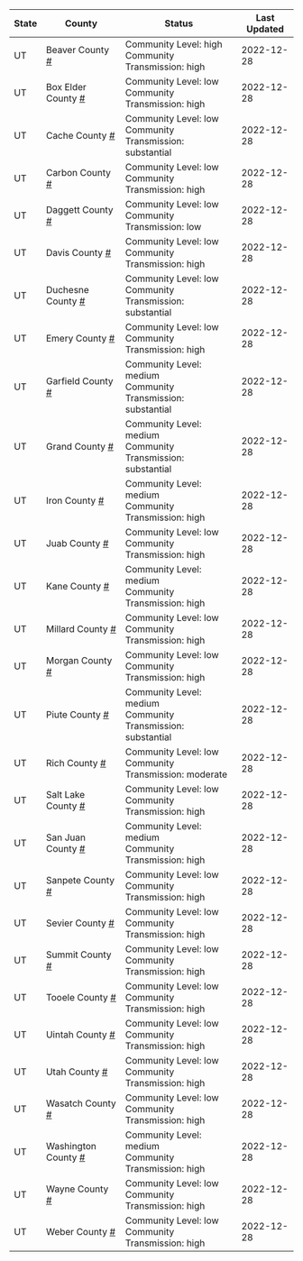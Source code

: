 State | County | Status | Last Updated
--- | --- | --- | --- 
UT | Beaver County <a href="#beaver_county">#</a> | <a name="beaver_county"></a>Community Level: high<br/>Community Transmission: high | 2022-12-28
UT | Box Elder County <a href="#box_elder_county">#</a> | <a name="box_elder_county"></a>Community Level: low<br/>Community Transmission: high | 2022-12-28
UT | Cache County <a href="#cache_county">#</a> | <a name="cache_county"></a>Community Level: low<br/>Community Transmission: substantial | 2022-12-28
UT | Carbon County <a href="#carbon_county">#</a> | <a name="carbon_county"></a>Community Level: low<br/>Community Transmission: high | 2022-12-28
UT | Daggett County <a href="#daggett_county">#</a> | <a name="daggett_county"></a>Community Level: low<br/>Community Transmission: low | 2022-12-28
UT | Davis County <a href="#davis_county">#</a> | <a name="davis_county"></a>Community Level: low<br/>Community Transmission: high | 2022-12-28
UT | Duchesne County <a href="#duchesne_county">#</a> | <a name="duchesne_county"></a>Community Level: low<br/>Community Transmission: substantial | 2022-12-28
UT | Emery County <a href="#emery_county">#</a> | <a name="emery_county"></a>Community Level: low<br/>Community Transmission: high | 2022-12-28
UT | Garfield County <a href="#garfield_county">#</a> | <a name="garfield_county"></a>Community Level: medium<br/>Community Transmission: substantial | 2022-12-28
UT | Grand County <a href="#grand_county">#</a> | <a name="grand_county"></a>Community Level: medium<br/>Community Transmission: substantial | 2022-12-28
UT | Iron County <a href="#iron_county">#</a> | <a name="iron_county"></a>Community Level: medium<br/>Community Transmission: high | 2022-12-28
UT | Juab County <a href="#juab_county">#</a> | <a name="juab_county"></a>Community Level: low<br/>Community Transmission: high | 2022-12-28
UT | Kane County <a href="#kane_county">#</a> | <a name="kane_county"></a>Community Level: medium<br/>Community Transmission: high | 2022-12-28
UT | Millard County <a href="#millard_county">#</a> | <a name="millard_county"></a>Community Level: low<br/>Community Transmission: high | 2022-12-28
UT | Morgan County <a href="#morgan_county">#</a> | <a name="morgan_county"></a>Community Level: low<br/>Community Transmission: high | 2022-12-28
UT | Piute County <a href="#piute_county">#</a> | <a name="piute_county"></a>Community Level: medium<br/>Community Transmission: substantial | 2022-12-28
UT | Rich County <a href="#rich_county">#</a> | <a name="rich_county"></a>Community Level: low<br/>Community Transmission: moderate | 2022-12-28
UT | Salt Lake County <a href="#salt_lake_county">#</a> | <a name="salt_lake_county"></a>Community Level: low<br/>Community Transmission: high | 2022-12-28
UT | San Juan County <a href="#san_juan_county">#</a> | <a name="san_juan_county"></a>Community Level: medium<br/>Community Transmission: high | 2022-12-28
UT | Sanpete County <a href="#sanpete_county">#</a> | <a name="sanpete_county"></a>Community Level: low<br/>Community Transmission: high | 2022-12-28
UT | Sevier County <a href="#sevier_county">#</a> | <a name="sevier_county"></a>Community Level: low<br/>Community Transmission: high | 2022-12-28
UT | Summit County <a href="#summit_county">#</a> | <a name="summit_county"></a>Community Level: low<br/>Community Transmission: high | 2022-12-28
UT | Tooele County <a href="#tooele_county">#</a> | <a name="tooele_county"></a>Community Level: low<br/>Community Transmission: high | 2022-12-28
UT | Uintah County <a href="#uintah_county">#</a> | <a name="uintah_county"></a>Community Level: low<br/>Community Transmission: high | 2022-12-28
UT | Utah County <a href="#utah_county">#</a> | <a name="utah_county"></a>Community Level: low<br/>Community Transmission: high | 2022-12-28
UT | Wasatch County <a href="#wasatch_county">#</a> | <a name="wasatch_county"></a>Community Level: low<br/>Community Transmission: high | 2022-12-28
UT | Washington County <a href="#washington_county">#</a> | <a name="washington_county"></a>Community Level: medium<br/>Community Transmission: high | 2022-12-28
UT | Wayne County <a href="#wayne_county">#</a> | <a name="wayne_county"></a>Community Level: low<br/>Community Transmission: high | 2022-12-28
UT | Weber County <a href="#weber_county">#</a> | <a name="weber_county"></a>Community Level: low<br/>Community Transmission: high | 2022-12-28
